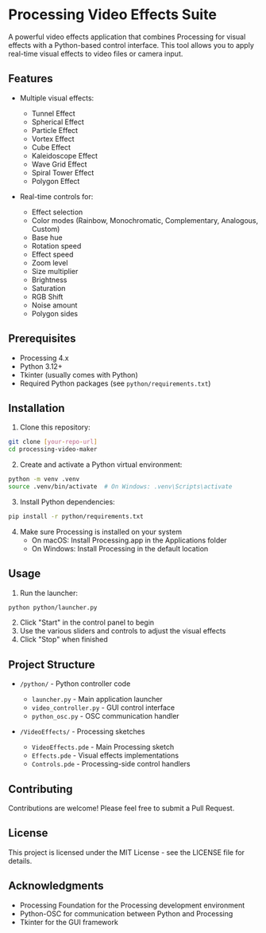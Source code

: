 # Processing Video Effects Suite

A powerful video effects application that combines Processing for visual effects with a Python-based control interface. This tool allows you to apply real-time visual effects to video files or camera input.

## Features

- Multiple visual effects:
  - Tunnel Effect
  - Spherical Effect
  - Particle Effect
  - Vortex Effect
  - Cube Effect
  - Kaleidoscope Effect
  - Wave Grid Effect
  - Spiral Tower Effect
  - Polygon Effect

- Real-time controls for:
  - Effect selection
  - Color modes (Rainbow, Monochromatic, Complementary, Analogous, Custom)
  - Base hue
  - Rotation speed
  - Effect speed
  - Zoom level
  - Size multiplier
  - Brightness
  - Saturation
  - RGB Shift
  - Noise amount
  - Polygon sides

## Prerequisites

- Processing 4.x
- Python 3.12+
- Tkinter (usually comes with Python)
- Required Python packages (see `python/requirements.txt`)

## Installation

1. Clone this repository:
```bash
git clone [your-repo-url]
cd processing-video-maker
```

2. Create and activate a Python virtual environment:
```bash
python -m venv .venv
source .venv/bin/activate  # On Windows: .venv\Scripts\activate
```

3. Install Python dependencies:
```bash
pip install -r python/requirements.txt
```

4. Make sure Processing is installed on your system
   - On macOS: Install Processing.app in the Applications folder
   - On Windows: Install Processing in the default location

## Usage

1. Run the launcher:
```bash
python python/launcher.py
```

2. Click "Start" in the control panel to begin
3. Use the various sliders and controls to adjust the visual effects
4. Click "Stop" when finished

## Project Structure

- `/python/` - Python controller code
  - `launcher.py` - Main application launcher
  - `video_controller.py` - GUI control interface
  - `python_osc.py` - OSC communication handler

- `/VideoEffects/` - Processing sketches
  - `VideoEffects.pde` - Main Processing sketch
  - `Effects.pde` - Visual effects implementations
  - `Controls.pde` - Processing-side control handlers

## Contributing

Contributions are welcome! Please feel free to submit a Pull Request.

## License

This project is licensed under the MIT License - see the LICENSE file for details.

## Acknowledgments

- Processing Foundation for the Processing development environment
- Python-OSC for communication between Python and Processing
- Tkinter for the GUI framework 